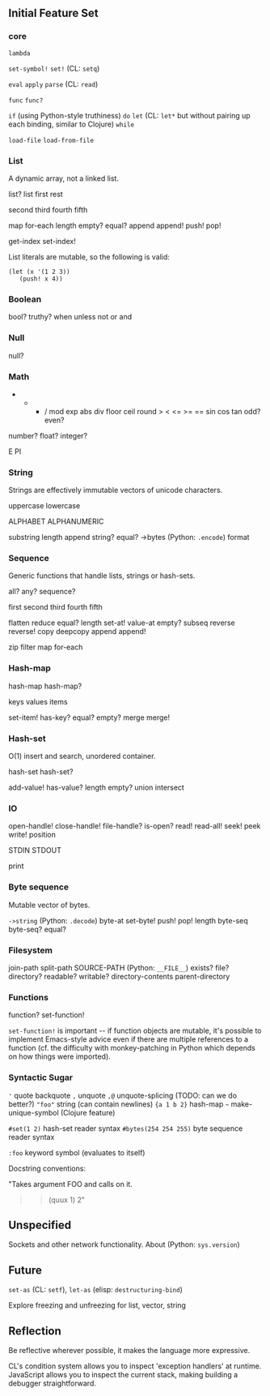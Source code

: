 ## Initial Feature Set

### core

`lambda`

`set-symbol!` `set!` (CL: `setq`)

`eval` `apply` `parse` (CL: `read`)

`func` `func?`

`if` (using Python-style truthiness) `do` `let` (CL: `let*` but
without pairing up each binding, similar to Clojure) `while`

`load-file` `load-from-file`

### List

A dynamic array, not a linked list.

list? list first rest

second third fourth fifth

map for-each length empty? equal? append append! push! pop!

get-index set-index!

List literals are mutable, so the following is valid:

    (let (x '(1 2 3))
       (push! x 4))

### Boolean

bool? truthy? when unless not or and

### Null

null?

### Math

+ - * / mod exp abs div floor ceil round > < <= >= == sin cos tan odd? even?

number? float? integer?

E PI

### String

Strings are effectively immutable vectors of unicode characters.

uppercase lowercase

ALPHABET ALPHANUMERIC

substring length append string? equal? ->bytes (Python: `.encode`)
format

### Sequence

Generic functions that handle lists, strings or hash-sets.

all? any? sequence?

first second third fourth fifth

flatten reduce equal? length set-at! value-at empty? subseq reverse
reverse! copy deepcopy append append!

zip filter map for-each

### Hash-map

hash-map hash-map?

keys values items

set-item! has-key? equal? empty? merge merge!

### Hash-set

O(1) insert and search, unordered container.

hash-set hash-set?

add-value! has-value? length empty? union intersect

### IO

open-handle! close-handle! file-handle? is-open? read! read-all! seek!
peek write! position

STDIN STDOUT

print

### Byte sequence

Mutable vector of bytes.

`->string` (Python: `.decode`) byte-at set-byte! push! pop! length
byte-seq byte-seq? equal?

### Filesystem

join-path split-path SOURCE-PATH (Python: `__FILE__`) exists? file?
directory? readable? writable? directory-contents parent-directory

### Functions

function? set-function!

`set-function!` is important -- if function objects are mutable, it's
possible to implement Emacs-style advice even if there are multiple
references to a function (cf. the difficulty with monkey-patching in
Python which depends on how things were imported).

### Syntactic Sugar

`'` quote
backquote
`,` unquote
`,@` unquote-splicing (TODO: can we do better?)
`"foo"` string (can contain newlines)
`{a 1 b 2}` hash-map
`~` make-unique-symbol (Clojure feature)

`#set(1 2)` hash-set reader syntax
`#bytes(254 254 255)` byte sequence reader syntax

`:foo` keyword symbol (evaluates to itself)

Docstring conventions:

"Takes argument FOO and calls <bar> on it.

>> (quux 1)
2"

## Unspecified

Sockets and other network functionality. About (Python: `sys.version`)

## Future

`set-as` (CL: `setf`), `let-as` (elisp: `destructuring-bind`)

Explore freezing and unfreezing for list, vector, string

## Reflection

Be reflective wherever possible, it makes the language more
expressive.

CL's condition system allows you to inspect 'exception handlers' at
runtime. JavaScript allows you to inspect the current stack, making
building a debugger straightforward.
